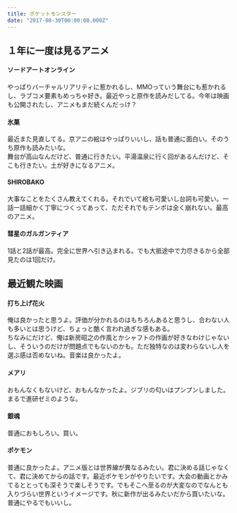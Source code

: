 ```yaml
---
title: ポケットモンスター
date: "2017-08-30T00:00:00.000Z"
---
```


## １年に一度は見るアニメ

#### ソードアートオンライン

やっぱりバーチャルリアリティに惹かれるし、MMOっていう舞台にも惹かれるし、ラブコメ要素もめっちゃ好き。最近やっと原作を読みだしてる。今年は映画も公開されたし、アニメもまだ続くんだっけ？

#### 氷菓

最近また見直してる。京アニの絵はやっぱりいいし、話も普通に面白い。そのうち原作も読みたいな。  
舞台が高山なんだけど、普通に行きたい。平湯温泉に行く回があるんだけど、そこも行きたい。土が好きになるアニメ。

#### SHIROBAKO

大事なことをたくさん教えてくれる。それでいて絵も可愛いし台詞も可愛い。一話一話細かく丁寧につくってあって、ただそれでもテンポは全く崩れない。最高のアニメ。

#### 彗星のガルガンティア

1話と2話が最高。完全に世界へ引き込まれる。でも大抵途中で力尽きるから全部見たのは1回だけ。

## 最近観た映画

#### 打ち上げ花火

俺は良かったと思うよ。評価が分かれるのはもちろんあると思うし、合わない人も多いとは思うけど、ちょっと酷く言われ過ぎな感もある。  
ちなみにだけど、俺は新房昭之の作風とかシャフトの作画が好きなわけじゃないし、そういうのだけが問題点でもないのかも。ただ独特なのは変わらないし人を選ぶ感は否めないね。音楽は良かったよ。

#### メアリ

おもんなくもないけど、おもんなかったよ。ジブリの匂いはプンプンしました。まるで進研ゼミのような。

#### 銀魂

普通におもしろい。買い。

#### ポケモン

普通に良かったよ。アニメ版とは世界線が異なるみたい。君に決める話じゃなくて、君に決めてからの話です。最近ポケモンがやりたいです。大会の動画とかみてるととっても深そうで楽しそうです。でもそこへ至るのが大変なのでなんとも入りづらい世界というイメージです。秋に新作が出るみたいだから買いたいな。普通にやるでもいいし。